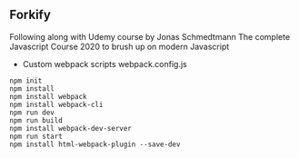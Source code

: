 ## Forkify

Following along with Udemy course by Jonas Schmedtmann
The complete Javascript Course 2020 to brush up on modern Javascript  

- Custom webpack scripts
webpack.config.js

```
npm init
npm install
npm install webpack
npm install webpack-cli
npm run dev
npm run build
npm install webpack-dev-server
npm run start
npm install html-webpack-plugin --save-dev

```



